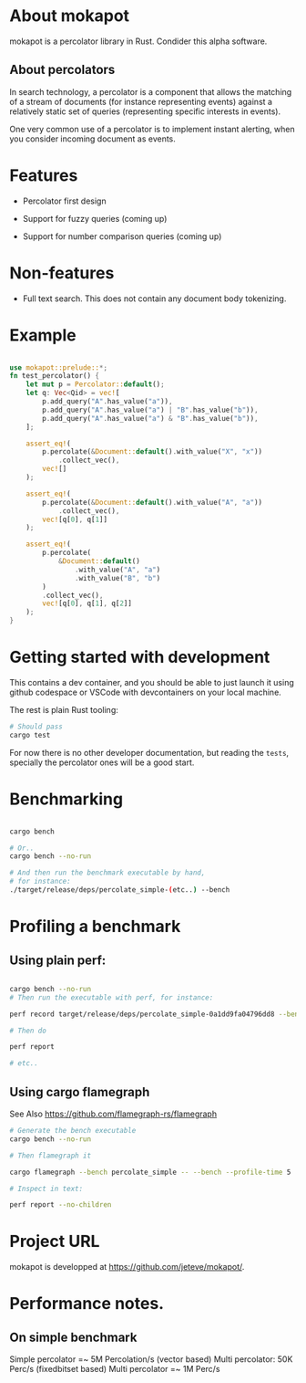 # About mokapot

mokapot is a percolator library in Rust. Condider this alpha software.

## About percolators

In search technology, a percolator is a component that allows the matching of a stream
of documents (for instance representing events) against a relatively static set
of queries (representing specific interests in events).

One very common use of a percolator is to implement instant alerting, when you consider incoming
document as events.

# Features

- Percolator first design

- Support for fuzzy queries (coming up)

- Support for number comparison queries (coming up)

# Non-features

- Full text search. This does not contain any document body tokenizing.

# Example

```rust

use mokapot::prelude::*;
fn test_percolator() {
    let mut p = Percolator::default();
    let q: Vec<Qid> = vec![
        p.add_query("A".has_value("a")),
        p.add_query("A".has_value("a") | "B".has_value("b")),
        p.add_query("A".has_value("a") & "B".has_value("b")),
    ];

    assert_eq!(
        p.percolate(&Document::default().with_value("X", "x"))
            .collect_vec(),
        vec![]
    );

    assert_eq!(
        p.percolate(&Document::default().with_value("A", "a"))
            .collect_vec(),
        vec![q[0], q[1]]
    );

    assert_eq!(
        p.percolate(
            &Document::default()
                .with_value("A", "a")
                .with_value("B", "b")
        )
        .collect_vec(),
        vec![q[0], q[1], q[2]]
    );
}

```


# Getting started with development

This contains a dev container, and you should be able to just launch it using github codespace
or VSCode with devcontainers on your local machine.

The rest is plain Rust tooling:

```sh
# Should pass
cargo test
```

For now there is no other developer documentation, but reading the `tests`, specially the percolator ones
will be a good start.

# Benchmarking

```sh

cargo bench

# Or..
cargo bench --no-run

# And then run the benchmark executable by hand,
# for instance:
./target/release/deps/percolate_simple-(etc..) --bench

```

# Profiling a benchmark


## Using plain perf:

```sh

cargo bench --no-run
# Then run the executable with perf, for instance:

perf record target/release/deps/percolate_simple-0a1dd9fa04796dd8 --bench --profile-time 5

# Then do

perf report 

# etc..
```

## Using cargo flamegraph

See Also https://github.com/flamegraph-rs/flamegraph

```sh
# Generate the bench executable
cargo bench --no-run

# Then flamegraph it

cargo flamegraph --bench percolate_simple -- --bench --profile-time 5

# Inspect in text:

perf report --no-children
```


# Project URL

mokapot is developped at https://github.com/jeteve/mokapot/.


# Performance notes.

## On simple benchmark

Simple percolator =~ 5M Percolation/s
(vector based) Multi percolator: 50K Perc/s
(fixedbitset based) Multi percolator =~ 1M Perc/s 

